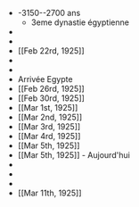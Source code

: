 - -3150--2700 ans
	- 3eme dynastie égyptienne
-
-
- [[Feb 22rd, 1925]]
-
-
- Arrivée Egypte
- [[Feb 26rd, 1925]]
- [[Feb 30rd, 1925]]
- [[Mar 1st, 1925]]
- [[Mar 2nd, 1925]]
- [[Mar 3rd, 1925]]
- [[Mar 4rd, 1925]]
- [[Mar 5th, 1925]]
- [[Mar 5th, 1925]] - Aujourd'hui
-
-
-
- [[Mar 11th, 1925]]